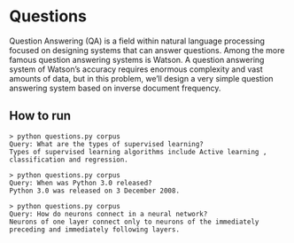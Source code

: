# Questions

Question Answering (QA) is a field within natural language processing focused on designing systems that can answer questions. Among the more famous question answering systems is Watson. A question answering system of Watson’s accuracy requires enormous complexity and vast amounts of data, but in this problem, we’ll design a very simple question answering system based on inverse document frequency.

## How to run

```
> python questions.py corpus
Query: What are the types of supervised learning?
Types of supervised learning algorithms include Active learning , classification and regression.

> python questions.py corpus
Query: When was Python 3.0 released?
Python 3.0 was released on 3 December 2008.

> python questions.py corpus
Query: How do neurons connect in a neural network?
Neurons of one layer connect only to neurons of the immediately preceding and immediately following layers.
```